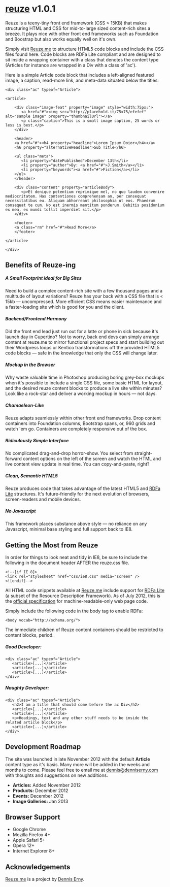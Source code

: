 <h1><a href="http://reuze.me">reuze</a> v1.0.1</h1>

<p>Reuze is a teeny-tiny front end framework (CSS &lt; 15KB) that makes structuring HTML and CSS for mid-to-large sized content-rich sites a breeze. It plays nice with other front end frameworks such as Foundation and Boostrap but also works equally well on it's own.</p>

<p>Simply visit <a href="http://reuze.me">Reuze.me</a> to structure HTML5 code blocks and include the CSS files found here. Code blocks are RDFa Lite compliant and are designed to sit inside a wrapping container with a class that denotes the content type (Articles for instance are wrapped in a Div with a class of 'ac').</p>

<p>Here is a simple Article code block that includes a left-aligned featured image, a caption, read-more link, and meta-data situated below the titles:</p>

<pre><code>&lt;div class="ac" typeof="Article"&gt;

&lt;article&gt;

    &lt;div class="image-feat" property="image" style="width:75px;"&gt; 
       &lt;a href="#"&gt;&lt;img src="http://placehold.it/75x75/efefef" alt="sample image" property="thumbnailUrl"&gt;&lt;/a&gt; 
       &lt;p class="caption"&gt;This is a small image caption, 25 words or less is best.&lt;/p&gt;
    &lt;/div&gt;

    &lt;header&gt; 
    &lt;a href="#"&gt;&lt;h4 property="headline"&gt;Lorem Ipsum Doior&lt;/h4&gt;&lt;/a&gt; 
    &lt;h6 property="alternativeHeadline"&gt;Sub Title&lt;/h6&gt;

    &lt;ul class="meta"&gt;
       &lt;li property="datePublished"&gt;December 13th&lt;/li&gt;
       &lt;li property="author"&gt;By: &lt;a href="#"&gt;J.Smith&lt;/a&gt;&lt;/li&gt;
       &lt;li property="keywords"&gt;&lt;a href="#"&gt;Fiction&lt;/a&gt;&lt;/li&gt;
    &lt;/ul&gt;
    &lt;/header&gt;

    &lt;div class="content" property="articleBody"&gt; 
       &lt;p&gt;Et denique petentium reprimique mel, no quo laudem convenire mediocritatem. Has contentiones comprehensam an, per consequat necessitatibus eu. Aliquam abhorreant philosophia ut eos. Phaedrum consequat te cum. No est inermis mentitum ponderum. Debitis posidonium ex mea, ex mundi tollit imperdiet sit.&lt;/p&gt; 
    &lt;/div&gt;

    &lt;footer&gt;
    &lt;a class="rm" href="#"&gt;Read More&lt;/a&gt;
    &lt;/footer&gt;

&lt;/article&gt;

&lt;/div&gt;</pre></code>

<h2>Benefits of Reuze-ing</h2>

<h5>A Small Footprint ideal for Big Sites</h5><p>Need to build a complex content-rich site with a few thousand pages and a multitude of layout variations? Reuze has your back with a CSS file that is < 15kb &mdash; uncompressed. More efficient CSS means easier maintenance and a faster-loading site which is good for you and the client.</p>

<h5>Backend/Frontend Harmony</h5><p>Did the front end lead just run out for a latte or phone in sick because it's launch day in Cupertino? Not to worry, back end devs can simply arrange content at reuze.me to mirror functional project specs and start building out their Wordpress loops or Kentico transformations off the provided HTML5 code blocks &mdash; safe in the knowledge that only the CSS will change later.</p>

<h5>Mockup in the Browser</h5><p>Why waste valuable time in Photoshop producing boring grey-box mockups when it's possible to include a single CSS file, some basic HTML for layout, and the desired reuze content blocks to produce a live site within minutes? Look like a rock-star and deliver a working mockup in hours &mdash; not days.</p>

<h5>Chamaeleon-Like</h5><p>Reuze adapts seamlessly within other front end frameworks. Drop content containers into Foundation columns, Bootstrap spans, or, 960 grids and watch 'em go. Containers are completely responsive out of the box.</p>

<h5>Ridiculously Simple Interface</h5><p>No complicated drag-and-drop horror-show. You select from straight-forward content options on the left of the screen and watch the HTML and live content view update in real time. You can copy-and-paste, right?</p>

<h5>Clean, Semantic HTML5</h5><p>Reuze produces code that takes advantage of the latest HTML5 and <a href="http://schema.org/docs/datamodel.html">RDFa Lite</a> structures. It's future-friendly for the next evolution of browsers, screen-readers and mobile devices.</p>

<h5>No Javascript</h5><p>This framework places substance above style &mdash; no reliance on any Javascript, minimal base styling and full support back to IE8.</p>

<h2>Getting the Most from Reuze</h2>
<p>In order for things to look neat and tidy in IE8, be sure to include the following in the document header AFTER the reuze.css file.</p>

<pre><code>&lt;!--[if IE 8]&gt;
&lt;link rel="stylesheet" href="css/ie8.css" media="screen" /&gt;
&lt;![endif]--&gt;</code></pre>

<p>All HTML code snippets available at <a href="http://reuze.me">Reuze.me</a> include support for <a href="http://schema.org/docs/datamodel.html">RDFa Lite</a> (a subset of the Resource Description Framework). As of July 2012, this is the <a href="http://www.w3.org/TR/rdfa-lite/">official specification</a> for machine-readable-only web page code.</p>

<p>Simply include the following code in the body tag to enable RDFa:</p>
<pre><code>&lt;body vocab="http://schema.org/"&gt;</code></pre>

<p>The immediate children of Reuze content containers should be restricted to content blocks, period.</p>

<h5>Good Developer:</h5>
<pre><code>&lt;div class="ac" typeof="Article"&gt;
   &lt;article&gt;[...]&lt;/article&gt;
   &lt;article&gt;[...]&lt;/article&gt;
   &lt;article&gt;[...]&lt;/article&gt;
&lt;/div&gt;</pre></code>

<h5>Naughty Developer:</h5>
<pre><code>&lt;div class="ac" typeof="Article"&gt;
   &lt;h2&gt;I am a title that should come before the ac Div&lt;/h2&gt;
   &lt;article&gt;[...]&lt;/article&gt;
   &lt;article&gt;[...]&lt;/article&gt;
   &lt;p&gt;Headings, text and any other stuff needs to be inside the related article block&lt;/p&gt;
   &lt;article&gt;[...]&lt;/article&gt;
&lt;/div&gt;</pre></code>

<h2>Development Roadmap</h2>
<p>The site was launched in late November 2012 with the default <strong>Article</strong> content type as it's basis. Many more will be added in the weeks and months to come. Please feel free to email me at <a href="mailto:dennis@denniserny.com">dennis@denniserny.com</a> with thoughts and suggestions on new additions.<p>
<ul>
<li><strong>Articles:</strong> Added November 2012</li>
<li><strong>Products:</strong> December 2012</li>
<li><strong>Events:</strong> December 2012</li>
<li><strong>Image Galleries:</strong> Jan 2013</li>
</ul>

<h2>Browser Support</h2>
<ul>
<li>Google Chrome</li>
<li>Mozilla Firefox 4+</li>
<li>Apple Safari 5+</li>
<li>Opera 12+</li>
<li>Internet Explorer 8+</li>
</ul>

<h2>Acknowledgements</h2>
<p><a href="http://www.reuze.me">Reuze.me</a> is a project by <a href="http://twitter.com/denniserny">Dennis Erny</a>.</p>

